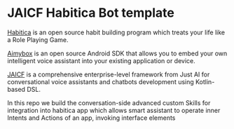 # JAICF Habitica Bot template

[Habitica](https://habitica.com) is an open source habit building program which treats your life like a Role Playing Game.

[Aimybox](aimybox.com) is an open source Android SDK that allows you to embed your own intelligent voice assistant into your existing application or device.

[JAICF](https://framework.just-ai.com/) is a comprehensive enterprise-level framework from Just AI for conversational voice assistants and chatbots development using Kotlin-based DSL.



In this repo we build the conversation-side advanced custom Skills for integration into habitica app which allows smart assistant to operate inner Intents and Actions of an app, invoking interface elements
